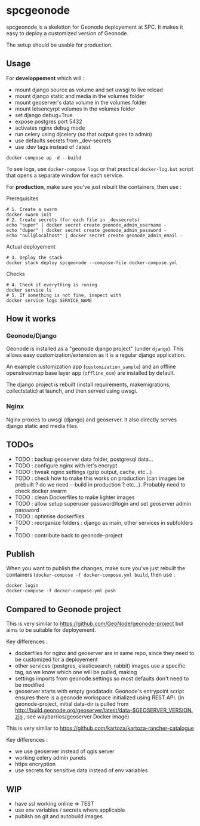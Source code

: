 # spcgeonode

spcgeonode is a skeletton for Geonode deployement at SPC. It makes it easy to deploy a customized version of Geonode.

The setup should be usable for production.

## Usage

For **developpement** which will :
- mount django source as volume and set uwsgi to live reload
- mount django static and media in the volumes folder
- mount geoserver's data volume in the volumes folder
- mount letsencyrpt volumes in the volumes folder
- set django debug=True
- expose postgres port 5432
- activates nginx debug mode
- run celery using djcelery (so that output goes to admin) 
- use defaults secrets from _dev-secrets
- use :dev tags instead of :latest

```
docker-compose up -d --build
```

To see logs, use `docker-compose logs` or that practical `docker-log.bat` script that opens a separate window for each service.

For **production**, make sure you've just rebuilt the containers, then use :

Prerequisites

```
# 1. Create a swarm
docker swarm init
# 2. Create secrets (for each file in _devsecrets)
echo "super" | docker secret create geonode_admin_username -
echo "duper" | docker secret create geonode_admin_password -
echo "null@localhost" | docker secret create geonode_admin_email -
```

Actual deployement
```
# 3. Deploy the stack
docker stack deploy spcgeonode --compose-file docker-compose.yml
```

Checks
```
# 4. Check if everything is runing
docker service ls
# 5. If something is not fine, inspect with
docker service logs SERVICE_NAME
```

## How it works

### Geonode/Django

Geonode is installed as a "geonode django project" (under `django`). This allows easy customization/extension as it is a regular django application.

An example customization app (`customization_sample`) and an offline openstreetmap base layer app (`offline_osm`) are installed by default.

The django project is rebuilt (install requirements, makemigrations, collectstatic) at launch, and then served using uwsgi.

### Nginx

Nginx proxies to uwsgi (django) and geoserver. It also directly serves django static and media files. 

## TODOs

- TODO : backup geoserver data folder, postgresql data...
- TODO : configure nginx with let's encrypt
- TODO : tweak nginx settings (gzip output, cache, etc...)
- TODO : check how to make this works on production (can images be prebuilt ? do we need --build in production ? etc...). Probably need to check docker swarm
- TODO : clean Dockerfiles to make lighter images
- TODO : allow setup superuser password/login and set geoserver admin password
- TODO : optimise dockerfiles
- TODO : reorganize folders : django as main, other services in subfolders ?
- TODO : contribute back to geonode-project

## Publish

When you want to publish the changes, make sure you've just rebuilt the containers (`docker-compose -f docker-compose.yml build`, then use :

```
docker login
docker-compose -f docker-compose.yml push
```

## Compared to Geonode project

This is very similar to https://github.com/GeoNode/geonode-project but aims to be suitable for deployement.

Key differences :

- dockerfiles for nginx and geoserver are in same repo, since they need to be customized for a deployement
- other services (postgres, elasticsearch, rabbit) images use a specific tag, so we know which one will be pulled, making 
- settings imports from geonode.settings so most defaults don't need to be modified
- geoserver starts with empty geodatadir. Geonode's entrypoint script ensures there is a geonode workspace initialized using REST API. (in geonode-project, initial data-dir is pulled from http://build.geonode.org/geoserver/latest/data-$GEOSERVER_VERSION.zip , see waybarrios/geoserver Docker image) 

This is very similar to https://github.com/kartoza/kartoza-rancher-catalogue

Key differences :

- we use geoserver instead of qgis server
- working celery admin panels
- https encryption
- use secrets for sensitive data instead of env variables

## WIP

- have ssl working online => TEST
- use env variables / secrets where applicable
- publish on git and autobuild images
